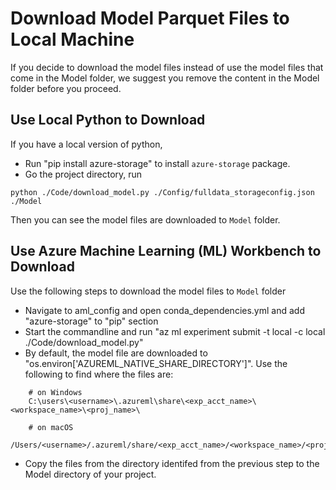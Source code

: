 # Download Model Parquet Files to Local Machine
If you decide to download the model files instead of use the model files that come in the Model folder, we suggest you remove the content in the Model folder before you proceed.

## Use Local Python to Download
If you have a local version of python,
* Run "pip install azure-storage" to install `azure-storage` package.
* Go the project directory,  run 

```python ./Code/download_model.py ./Config/fulldata_storageconfig.json ./Model```

Then you can see the model files are downloaded to `Model` folder.

## Use Azure Machine Learning (ML) Workbench to Download

Use the following steps to download the model files to `Model` folder

* Navigate to aml_config and open conda_dependencies.yml and add "azure-storage" to "pip" section
* Start the commandline and run "az ml experiment submit -t local -c local ./Code/download_model.py"
* By default, the model file are downloaded to "os.environ['AZUREML_NATIVE_SHARE_DIRECTORY']". Use the following to find where the files are:
```
    # on Windows
    C:\users\<username>\.azureml\share\<exp_acct_name>\<workspace_name>\<proj_name>\

    # on macOS
    /Users/<username>/.azureml/share/<exp_acct_name>/<workspace_name>/<proj_name>/
```

* Copy the files from the directory identifed from the previous step to  the Model directory of your project.
